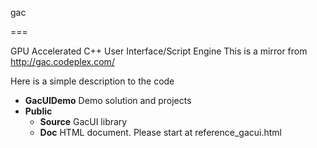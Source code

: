 gac

===


GPU Accelerated C++ User Interface/Script Engine
This is a mirror from http://gac.codeplex.com/

Here is a simple description to the code
* **GacUIDemo** Demo solution and projects
* **Public** 
    * **Source** GacUI library
    * **Doc** HTML document. Please start at reference_gacui.html